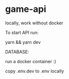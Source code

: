 # game-api

locally, work without docker

To start API run:

yarn && yarn dev

DATABASE:

run a docker container :)

copy .env.dev to .env locally
